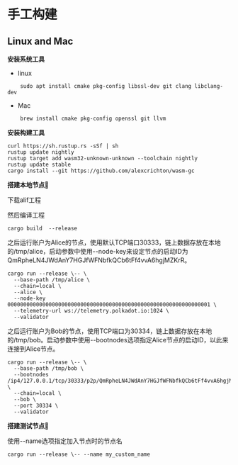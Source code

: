 # 手工构建
## Linux and Mac
**安装系统工具**  

* linux  
```
    sudo apt install cmake pkg-config libssl-dev git clang libclang-dev  
```
* Mac  
```    
    brew install cmake pkg-config openssl git llvm
```  

**安装构建工具**  
    
    curl https://sh.rustup.rs -sSf | sh  
    rustup update nightly  
    rustup target add wasm32-unknown-unknown --toolchain nightly  
    rustup update stable  
    cargo install --git https://github.com/alexcrichton/wasm-gc  
      
**搭建本地节点**
  
  下载alif工程

然后编译工程
```
cargo build  --release
```

之后运行账户为Alice的节点，使用默认TCP端口30333，链上数据存放在本地的/tmp/alice，启动参数中使用--node-key来设定节点的启动ID为QmRpheLN4JWdAnY7HGJfWFNbfkQCb6tFf4vvA6hgjMZKrR。
```
cargo run --release \-- \
  --base-path /tmp/alice \
  --chain=local \
  --alice \
  --node-key 0000000000000000000000000000000000000000000000000000000000000001 \
  --telemetry-url ws://telemetry.polkadot.io:1024 \
  --validator
```

之后运行账户为Bob的节点，使用TCP端口为30334，链上数据存放在本地的/tmp/bob。启动参数中使用--bootnodes选项指定Alice节点的启动ID，以此来连接到Alice节点。  
```
cargo run --release \-- \
  --base-path /tmp/bob \
  --bootnodes /ip4/127.0.0.1/tcp/30333/p2p/QmRpheLN4JWdAnY7HGJfWFNbfkQCb6tFf4vvA6hgjMZKrR \
  --chain=local \
  --bob \
  --port 30334 \
  --validator
```  

**搭建测试节点**  
  
  使用--name选项指定加入节点时的节点名
```
cargo run --release \-- --name my_custom_name 
```

